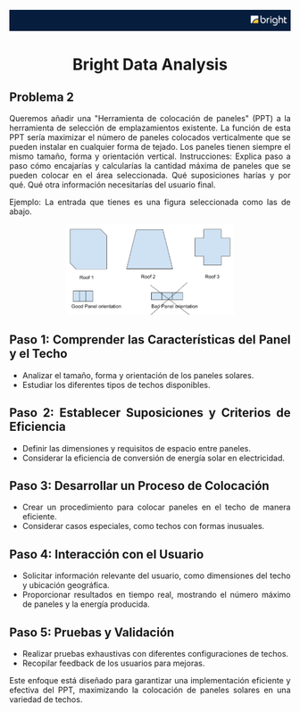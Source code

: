 ![header](https://github.com/Cora1218/Data_Analysis_Bright/blob/main/imgs/logo4.png) 

<div align="center">
  
# Bright Data Analysis 
</div>

## Problema 2
<div align="justify">
Queremos añadir una "Herramienta de colocación de paneles" (PPT) a la herramienta de selección de emplazamientos existente. La función de esta PPT sería maximizar el número de paneles colocados verticalmente que se pueden instalar en cualquier forma de tejado. Los paneles tienen siempre el mismo tamaño, forma y orientación vertical.
Instrucciones: Explica paso a paso cómo encajarías y calcularías la cantidad máxima de paneles que se pueden colocar en el área seleccionada. Qué suposiciones harías y por qué. Qué otra información necesitarías del usuario final.

Ejemplo: La entrada que tienes es una figura seleccionada como las de abajo.
</div>
<div align="center">
<img src="https://github.com/Cora1218/Data_Analysis_Bright/blob/main/imgs/shapes.png" width=300> 
</div>
<div align="justify">
  
## Paso 1: Comprender las Características del Panel y el Techo
- Analizar el tamaño, forma y orientación de los paneles solares.
- Estudiar los diferentes tipos de techos disponibles.
  
## Paso 2: Establecer Suposiciones y Criterios de Eficiencia
 - Definir las dimensiones y requisitos de espacio entre paneles.
 - Considerar la eficiencia de conversión de energía solar en electricidad.
  
## Paso 3: Desarrollar un Proceso de Colocación
 - Crear un procedimiento para colocar paneles en el techo de manera eficiente.
 - Considerar casos especiales, como techos con formas inusuales.
  
## Paso 4: Interacción con el Usuario
 - Solicitar información relevante del usuario, como dimensiones del techo y ubicación geográfica.
 - Proporcionar resultados en tiempo real, mostrando el número máximo de paneles y la energía producida.

## Paso 5: Pruebas y Validación
 - Realizar pruebas exhaustivas con diferentes configuraciones de techos.
 - Recopilar feedback de los usuarios para mejoras.

Este enfoque está diseñado para garantizar una implementación eficiente y efectiva del PPT, maximizando la colocación de paneles solares en una variedad de techos.
</div>




